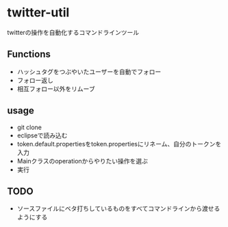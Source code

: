 # twitter-util
twitterの操作を自動化するコマンドラインツール

## Functions
* ハッシュタグをつぶやいたユーザーを自動でフォロー
* フォロー返し
* 相互フォロー以外をリムーブ

## usage
* git clone
* eclipseで読み込む
* token.default.propertiesをtoken.propertiesにリネーム、自分のトークンを入力
* Mainクラスのoperationからやりたい操作を選ぶ
* 実行

## TODO
* ソースファイルにベタ打ちしているものをすべてコマンドラインから渡せるようにする
